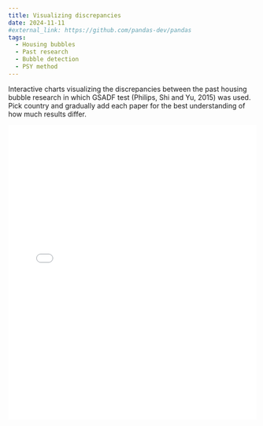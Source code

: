 ```yaml
---
title: Visualizing discrepancies
date: 2024-11-11
#external_link: https://github.com/pandas-dev/pandas
tags:
  - Housing bubbles
  - Past research
  - Bubble detection
  - PSY method
---
```


Interactive charts visualizing the discrepancies between the past housing bubble research in which GSADF test (Philips, Shi and Yu, 2015) was used. Pick country and gradually add each paper for the best understanding of how much results differ.

<iframe src="/workspaces/malwinarzepka.github.io/static/uploads/interactive_chart.html" width="100%" height="600px" frameborder="0"></iframe>
<!--more-->
<!--more-->
